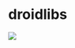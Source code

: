 # droidlibs
[![](https://jitpack.io/v/sohanlalgupta/droidlibs.svg)](https://jitpack.io/#sohanlalgupta/droidlibs)
